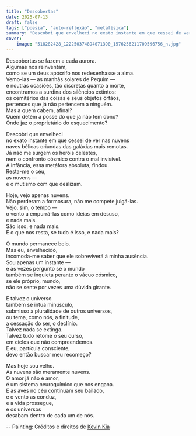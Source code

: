 ```yaml
---
title: "Descobertas"
date: 2025-07-13
draft: false
tags: ["poesia", "auto-reflexão", "metafísica"]
summary: "Descobri que envelheci no exato instante em que cessei de ver nas nuvens"
cover:
    image: "518282428_122250374894071390_1576256211709596756_n.jpg"
---
```


Descobertas se fazem a cada aurora.<br>
Algumas nos reinventam,<br>
como se um deus apócrifo nos redesenhasse a alma.<br>
Vemo-las — as manhãs solares de Pequim —<br>
e noutras ocasiões, tão discretas quanto a morte,<br>
encontramos a surdina dos silêncios extintos:<br>
os cemitérios das coisas e seus objetos órfãos,<br>
pertences que já não pertencem a ninguém.<br>
Mas a quem cabem, afinal?<br>
Quem detém a posse do que já não tem dono?<br>
Onde jaz o proprietário do esquecimento?<br>

Descobri que envelheci<br>
no exato instante em que cessei de ver nas nuvens<br>
naves bélicas oriundas das galáxias mais remotas.<br>
Já não me surgem os heróis celestes,<br>
nem o confronto cósmico contra o mal invisível.<br>
A infância, essa metáfora absoluta, findou.<br>
Resta-me o céu,<br>
as nuvens —<br>
e o mutismo com que deslizam.<br>

Hoje, vejo apenas nuvens.<br>
Não perderam a formosura, não me compete julgá-las.<br>
Vejo, sim, o tempo —<br>
o vento a empurrá-las como ideias em desuso,<br>
e nada mais.<br>
São isso, e nada mais.<br>
E o que nos resta, se tudo é isso, e nada mais?<br>

O mundo permanece belo.<br>
Mas eu, envelhecido,<br>
incomoda-me saber que ele sobreviverá à minha ausência.<br>
Sou apenas um instante —<br>
e às vezes pergunto se o mundo<br>
também se inquieta perante o vácuo cósmico,<br>
se ele próprio, mundo,<br>
não se sente por vezes uma dúvida girante.<br>

E talvez o universo <br>
também se intua minúsculo,<br>
submisso à pluralidade de outros universos,<br>
ou tema, como nós, a finitude,<br>
a cessação do ser, o declínio.<br>
Talvez nada se extinga.<br>
Talvez tudo retome o seu curso,<br>
em ciclos que não compreendemos.<br>
E eu, partícula consciente,<br>
devo então buscar meu recomeço?<br>

Mas hoje sou velho.<br>
As nuvens são meramente nuvens.<br>
O amor já não é amor,<br>
é um sistema neuroquímico que nos engana.<br>
E as aves no céu continuam seu bailado,<br>
e o vento as conduz,<br>
e a vida prossegue,<br>
e os universos<br>
desabam dentro de cada um de nós.

--
Painting: Créditos e direitos de [Kevin Kia](https://artacademi.com/pages/kevin-kia)